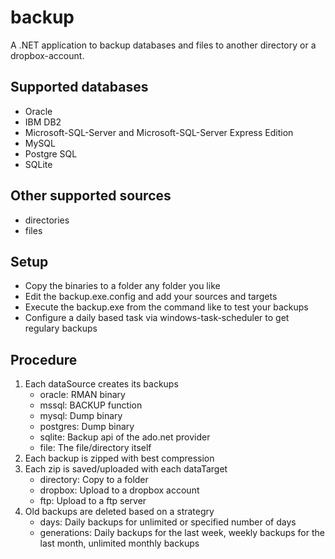 # backup
A .NET application to backup databases and files to another directory or a dropbox-account.

## Supported databases
- Oracle
- IBM DB2
- Microsoft-SQL-Server and Microsoft-SQL-Server Express Edition
- MySQL
- Postgre SQL
- SQLite

## Other supported sources
- directories
- files

## Setup
- Copy the binaries to a folder any folder you like
- Edit the backup.exe.config and add your sources and targets
- Execute the backup.exe from the command like to test your backups
- Configure a daily based task via windows-task-scheduler to get regulary backups

## Procedure
1. Each dataSource creates its backups
   * oracle: RMAN binary
   * mssql: BACKUP function
   * mysql: Dump binary
   * postgres: Dump binary
   * sqlite: Backup api of the ado.net provider
   * file: The file/directory itself
2. Each backup is zipped with best compression
3. Each zip is saved/uploaded with each dataTarget
   * directory: Copy to a folder
   * dropbox: Upload to a dropbox account
   * ftp: Upload to a ftp server
4. Old backups are deleted based on a strategry
   * days: Daily backups for unlimited or specified number of days
   * generations: Daily backups for the last week, weekly backups for the last month, unlimited monthly backups
